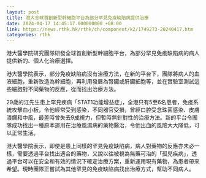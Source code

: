 ```yaml
---
layout: post
title: 港大全球首創新型幹細胞平台為部分罕見免疫缺陷病提供治療
date: 2024-04-17 14:45:17.000000000 +08:00
link: https://news.rthk.hk/rthk/ch/component/k2/1749273-20240417.htm
categories: rthk
---
```


港大醫學院研究團隊研發全球首創新型幹細胞平台，為部分罕見免疫缺陷病的病人提供新的、個人化治療選擇。

港大醫學院表示，部分免疫缺陷病沒有治療方法，在新的平台下，團隊將病人的血液細胞，重新改造為幹細胞，再利用發展為腎臟或肝臟細胞等，並在實驗室測試這些細胞對不同藥物的反應，從而找出治療方法。

29歲的江先生患上罕見疾病「STAT1功能增益症」，全港只有5至6名患者，免疫系統攻擊血小板，令他經常受到感染，不同器官受損，曾經口腔受念珠菌感染、皮膚潰爛和中風，最差時曾失去9成視力，但暫時無針對性的治療方法。新的平台令團隊成功找出一種原本運用在治療風濕病的藥物醫治，令他出血的風險大大降低，可以正常生活。

港大醫學院表示，即使是患上同樣的罕見免疫缺陷病，病人對藥物的反應亦未必一樣，需要透過平台找出適合的藥物，又說以往被視為無藥可治的「孤兒疾病」，透過平台可以在安全和有效的情況下確定治療方案，重新運用現有藥物，為患者帶來希望。現時團隊正嘗試為其他罕見的免疫缺陷病找出治療方式，幫助不同病人。
